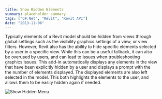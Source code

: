```yaml
---
title: Show Hidden Elements
summary: placeholder summary
tags: ["C#.Net", "Revit", "Revit API"]
date: "2013-11-06"
---
```


Typically elements of a Revit model should be hidden from views through global settings such as the visibility graphics settings of a view, or view filters. However, Revit also has the ability to hide specific elements selected by a user in a specific view. While this can be a useful fallback, it can also be overused by users, and can lead to issues when troubleshooting graphics issues. This add-in automatically displays any elements in the view that have been explicitly hidden by a user and displays a prompt with the the number of elements displayed. The displayed elements are also left selected in the model. This both highlights the elements to the user, and allows them to be easily hidden again if needed.

![Show Hidden Menu](http://www.ericanastas.com/wp-content/uploads/2013/11/Show-Hidden-Menu.png)

